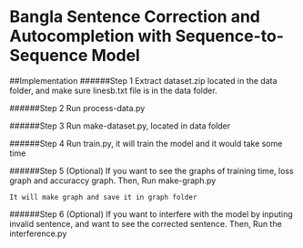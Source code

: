 # Bangla Sentence Correction and Autocompletion with Sequence-to-Sequence Model
##Implementation
######Step 1
    Extract dataset.zip located in the data folder, and make sure linesb.txt file is in the data folder.

######Step 2
    Run process-data.py
    
######Step 3
    Run make-dataset.py, located in data folder
    
######Step 4
    Run train.py, it will train the model and it would take some time
    
######Step 5 (Optional)
    If you want to see the graphs of training time, loss graph and accuraccy graph. Then,
    Run make-graph.py
    
    It will make graph and save it in graph folder
    
######Step 6 (Optional)
    If you want to interfere with the model by inputing invalid sentence, and want to see the corrected sentence. Then,
    Run the interference.py